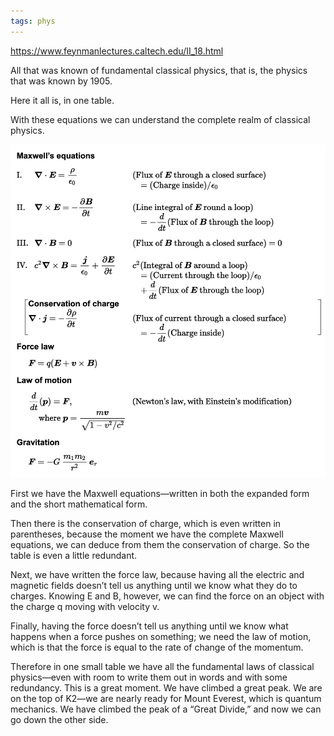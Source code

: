 ```yaml
---
tags: phys
---
```


<https://www.feynmanlectures.caltech.edu/II_18.html>


All that was known of fundamental classical physics, that is, the physics that was known by 1905. 

Here it all is, in one table. 

With these equations we can understand the complete realm of classical physics.

![](/static/img/classical.png)

First we have the Maxwell equations—written in both the expanded form and the short mathematical form. 

Then there is the conservation of charge, which is even written in parentheses, because the moment we have the complete Maxwell equations, we can deduce from them the conservation of charge. So the table is even a little redundant. 

Next, we have written the force law, because having all the electric and magnetic fields doesn’t tell us anything until we know what they do to charges. Knowing E and B, however, we can find the force on an object with the charge q moving with velocity v. 

Finally, having the force doesn’t tell us anything until we know what happens when a force pushes on something; we need the law of motion, which is that the force is equal to the rate of change of the momentum.

Therefore in one small table we have all the fundamental laws of classical physics—even with room to write them out in words and with some redundancy. This is a great moment. We have climbed a great peak. We are on the top of K2—we are nearly ready for Mount Everest, which is quantum mechanics. We have climbed the peak of a “Great Divide,” and now we can go down the other side.